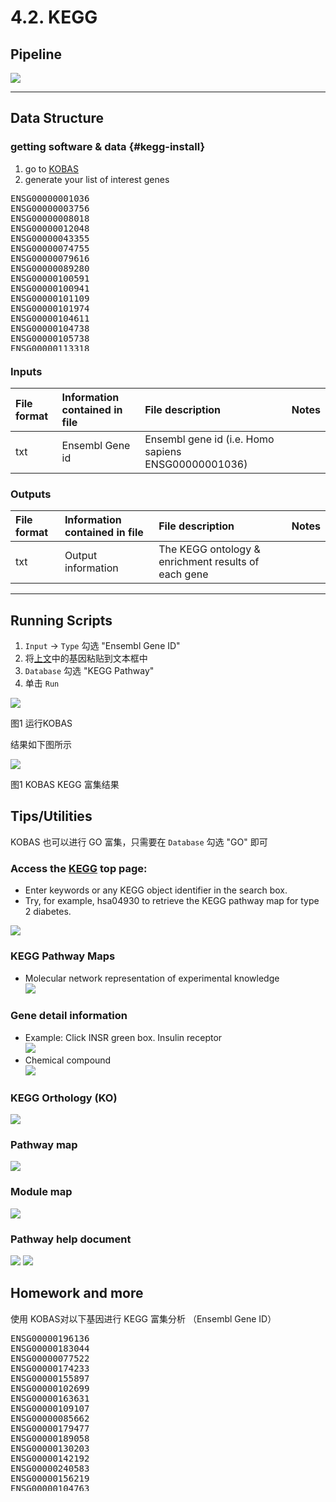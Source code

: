 # 4.2. KEGG

## Pipeline

![](../../.gitbook/assets/keggpipeline.png)

-------



## Data Structure

### getting software & data {#kegg-install}

1. go to [KOBAS](http://kobas.cbi.pku.edu.cn/anno_iden.php)
1. generate your list of interest genes

<pre style='height: 18em; scroll: auto;'>
ENSG00000001036
ENSG00000003756
ENSG00000008018
ENSG00000012048
ENSG00000043355
ENSG00000074755
ENSG00000079616
ENSG00000089280
ENSG00000100591
ENSG00000100941
ENSG00000101109
ENSG00000101974
ENSG00000104611
ENSG00000104738
ENSG00000105738
ENSG00000113318
ENSG00000114867
ENSG00000116221
ENSG00000116857
ENSG00000117724
ENSG00000119285
ENSG00000121774
ENSG00000127663
ENSG00000127884
ENSG00000128159
ENSG00000129187
ENSG00000130640
ENSG00000131473
ENSG00000134287
ENSG00000134644
ENSG00000136628
ENSG00000137273
ENSG00000146263
ENSG00000153187
ENSG00000160285
ENSG00000164818
ENSG00000164944
ENSG00000167325
ENSG00000167548
ENSG00000170448
ENSG00000179632
ENSG00000183207
ENSG00000187954
ENSG00000196700
ENSG00000196924
ENSG00000198604
ENSG00000198886
ENSG00000198899
ENSG00000206503
ENSG00000223609
ENSG00000272822
</pre>



### **Inputs**

| **File format** | **Information contained in file** | **File description** | **Notes** |
| :--- | :--- | :--- | :--- |
| txt | Ensembl Gene id | Ensembl gene id (i.e. Homo sapiens ENSG00000001036) |  |

### **Outputs**

| **File format** | **Information contained in file** | **File description** | **Notes** |
| :--- | :--- | :--- | :--- |
| txt | Output information | The KEGG ontology & enrichment results of each gene |  |


-----

## Running Scripts

1. `Input` -> `Type` 勾选 "Ensembl Gene ID"
1. 将[上文](#kegg-install)中的基因粘贴到文本框中
1. `Database` 勾选 "KEGG Pathway"
1. 单击 `Run`

![](../../.gitbook/assets/kegg-run.png)

图1 运行KOBAS

结果如下图所示

![](../../.gitbook/assets/kegg-result.png)

图1 KOBAS KEGG 富集结果

## Tips/Utilities

KOBAS 也可以进行 GO 富集，只需要在 `Database` 勾选 "GO" 即可

### Access the [KEGG](http://www.genome.jp/kegg/) top page:

+ Enter keywords or any KEGG object identifier in the search box.
+ Try, for example, hsa04930 to retrieve the KEGG pathway map for type 2 diabetes.

![](../../.gitbook/assets/kegg1.png)


### KEGG Pathway Maps


+ Molecular network representation of experimental knowledge  
![](../../.gitbook/assets/kegg2.png)


### Gene detail information

+ Example: Click INSR green box. Insulin receptor  
![](../../.gitbook/assets/kegg3.png)
+ Chemical compound  
![](../../.gitbook/assets/kegg4.png)


### KEGG Orthology (KO)

![](../../.gitbook/assets/kegg5.png)


### Pathway map
![](../../.gitbook/assets/kegg6.png)


### Module map
![](../../.gitbook/assets/kegg7.png)


### Pathway help document
![](../../.gitbook/assets/kegg8.png)
![](../../.gitbook/assets/kegg9.png)

## Homework and more

使用 KOBAS对以下基因进行 KEGG 富集分析 （Ensembl Gene ID）

<pre style='height: 18em; scroll: auto;'>
ENSG00000196136
ENSG00000183044
ENSG00000077522
ENSG00000174233
ENSG00000155897
ENSG00000102699
ENSG00000163631
ENSG00000109107
ENSG00000085662
ENSG00000179477
ENSG00000189058
ENSG00000130203
ENSG00000142192
ENSG00000240583
ENSG00000156219
ENSG00000104763
ENSG00000105409
ENSG00000110955
ENSG00000147416
ENSG00000131100
ENSG00000110092
ENSG00000171552
ENSG00000176697
ENSG00000119138
ENSG00000123843
ENSG00000104267
ENSG00000157388
ENSG00000108878
ENSG00000172137
ENSG00000110680
ENSG00000143933
ENSG00000070808
ENSG00000126247
ENSG00000077549
ENSG00000164305
ENSG00000187094
ENSG00000124762
ENSG00000106069
ENSG00000101204
ENSG00000175344
ENSG00000166165
ENSG00000109572
ENSG00000104853
ENSG00000175416
ENSG00000163823
ENSG00000173786
ENSG00000118432
ENSG00000164692
ENSG00000164919
ENSG00000112695
ENSG00000109472
ENSG00000181885
ENSG00000166426
ENSG00000143320
ENSG00000118260
ENSG00000095794
ENSG00000160202
ENSG00000109846
ENSG00000103316
ENSG00000118523
ENSG00000168036
ENSG00000169862
ENSG00000255974
ENSG00000123454
ENSG00000144355
ENSG00000149295
ENSG00000151577
ENSG00000069696
ENSG00000198121
ENSG00000120738
ENSG00000122877
ENSG00000074800
ENSG00000111674
ENSG00000108515
ENSG00000065361
ENSG00000244405
ENSG00000117480
ENSG00000164434
ENSG00000138685
ENSG00000096060
ENSG00000115414
ENSG00000170345
ENSG00000125740
ENSG00000187474
ENSG00000171298
ENSG00000204681
ENSG00000163288
ENSG00000163285
ENSG00000113327
ENSG00000128683
ENSG00000111640
ENSG00000106105
ENSG00000130283
ENSG00000168621
ENSG00000131095
ENSG00000001084
ENSG00000148672
ENSG00000088256
ENSG00000127955
ENSG00000087258
ENSG00000156052
ENSG00000078369
ENSG00000046653
ENSG00000177885
ENSG00000120251
ENSG00000171189
ENSG00000105737
ENSG00000176884
ENSG00000161509
ENSG00000178719
ENSG00000113580
ENSG00000168959
ENSG00000167004
ENSG00000084207
ENSG00000100644
ENSG00000204525
ENSG00000204287
ENSG00000198502
ENSG00000113161
ENSG00000100292
ENSG00000123358
ENSG00000204389
ENSG00000204388
ENSG00000044574
ENSG00000109971
ENSG00000106211
ENSG00000132002
ENSG00000135312
ENSG00000102468
ENSG00000140443
ENSG00000167244
ENSG00000115457
ENSG00000091181
ENSG00000110324
ENSG00000049249
ENSG00000143772
ENSG00000177606
ENSG00000171223
ENSG00000184408
ENSG00000177807
ENSG00000156113
ENSG00000185896
ENSG00000168028
ENSG00000169756
ENSG00000012223
ENSG00000090382
ENSG00000184292
ENSG00000105695
ENSG00000172005
ENSG00000069535
ENSG00000131711
ENSG00000186868
ENSG00000197971
ENSG00000146701
ENSG00000081189
ENSG00000172493
ENSG00000168314
ENSG00000204655
ENSG00000005381
ENSG00000158887
ENSG00000173531
ENSG00000187193
ENSG00000023228
ENSG00000178127
ENSG00000104722
ENSG00000100285
ENSG00000277586
ENSG00000184613
ENSG00000196712
ENSG00000162599
ENSG00000147862
ENSG00000100906
ENSG00000125820
ENSG00000122585
ENSG00000171246
ENSG00000154146
ENSG00000073969
ENSG00000148053
ENSG00000082556
ENSG00000112038
ENSG00000145730
ENSG00000173599
ENSG00000183036
ENSG00000125851
ENSG00000004799
ENSG00000136960
ENSG00000101327
ENSG00000181195
ENSG00000179094
ENSG00000067225
ENSG00000170890
ENSG00000123560
ENSG00000109099
ENSG00000108387
ENSG00000138032
ENSG00000184203
ENSG00000104695
ENSG00000078304
ENSG00000108946
ENSG00000188191
ENSG00000154229
ENSG00000171132
ENSG00000126583
ENSG00000067606
ENSG00000100030
ENSG00000102882
ENSG00000050748
ENSG00000109339
ENSG00000166033
ENSG00000159377
ENSG00000169398
ENSG00000151552
ENSG00000175582
ENSG00000119318
ENSG00000132341
ENSG00000139687
ENSG00000133884
ENSG00000117152
ENSG00000100316
ENSG00000156482
ENSG00000175634
ENSG00000139970
ENSG00000124788
ENSG00000149575
ENSG00000006210
ENSG00000169439
ENSG00000107562
ENSG00000116560
ENSG00000124193
ENSG00000115875
ENSG00000118515
ENSG00000117394
ENSG00000168003
ENSG00000157103
ENSG00000103546
ENSG00000142319
ENSG00000108576
ENSG00000066117
ENSG00000172062
ENSG00000135587
ENSG00000074317
ENSG00000145335
ENSG00000075618
ENSG00000112096
ENSG00000181449
ENSG00000125398
ENSG00000100146
ENSG00000113140
ENSG00000173898
ENSG00000106089
ENSG00000076944
ENSG00000008056
ENSG00000157152
ENSG00000006128
ENSG00000115353
ENSG00000167815
ENSG00000091513
ENSG00000008196
ENSG00000175745
ENSG00000072274
ENSG00000180176
ENSG00000151090
ENSG00000155090
ENSG00000102265
ENSG00000136352
ENSG00000163931
ENSG00000184113
ENSG00000232810
ENSG00000111669
ENSG00000127824
ENSG00000112041
ENSG00000154277
ENSG00000010256
ENSG00000140740
ENSG00000213585
ENSG00000163032
ENSG00000082898
ENSG00000166913
ENSG00000170027
ENSG00000128245
ENSG00000109906
ENSG00000167552
ENSG00000121966
ENSG00000171951
ENSG00000119508
ENSG00000032742
ENSG00000121053
ENSG00000188763
ENSG00000035681
ENSG00000105402
ENSG00000107186
ENSG00000108370
ENSG00000099250
ENSG00000132326
ENSG00000160145
ENSG00000130725
ENSG00000185359
ENSG00000185236
ENSG00000183691
ENSG00000100784
ENSG00000125733
ENSG00000049245
ENSG00000078596
ENSG00000103942
ENSG00000108587
ENSG00000136928
ENSG00000134852
ENSG00000117592
ENSG00000164326
ENSG00000119125
ENSG00000154174
ENSG00000060656
ENSG00000173848
ENSG00000213928
ENSG00000204628
ENSG00000130558
ENSG00000112186
ENSG00000265972
ENSG00000069966
ENSG00000188529
ENSG00000130640
ENSG00000130222
ENSG00000172594
ENSG00000154640
ENSG00000170348
ENSG00000168461
ENSG00000104435
ENSG00000173598
ENSG00000168309
ENSG00000084764
ENSG00000132718
ENSG00000182621
ENSG00000198576
ENSG00000182253
ENSG00000115524
ENSG00000221890
ENSG00000104205
ENSG00000169504
ENSG00000161642
ENSG00000106537
ENSG00000114861
ENSG00000080546
ENSG00000071575
ENSG00000163884
ENSG00000144834
ENSG00000095585
ENSG00000128872
ENSG00000164548
ENSG00000151967
ENSG00000116285
ENSG00000168209
ENSG00000164951
ENSG00000166272
ENSG00000101695
ENSG00000198498
ENSG00000048540
ENSG00000109943
ENSG00000078804
ENSG00000116574
ENSG00000197056
ENSG00000171621
ENSG00000164938
ENSG00000160877
ENSG00000100100
ENSG00000167615
ENSG00000141447
ENSG00000213186
ENSG00000137285
ENSG00000183688
ENSG00000205246
</pre>

